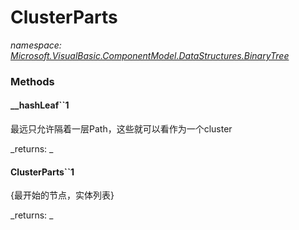 ﻿
# ClusterParts
_namespace: [Microsoft.VisualBasic.ComponentModel.DataStructures.BinaryTree](N-Microsoft.VisualBasic.ComponentModel.DataStructures.BinaryTree.md)_



### Methods

#### __hashLeaf``1
最远只允许隔着一层Path，这些就可以看作为一个cluster

_returns: _
#### ClusterParts``1
{最开始的节点，实体列表}

_returns: _



